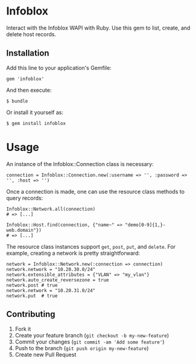 # Infoblox

Interact with the Infoblox WAPI with Ruby.  Use this gem to list, create, and delete host records. 

## Installation

Add this line to your application's Gemfile:

    gem 'infoblox'

And then execute:

    $ bundle

Or install it yourself as:

    $ gem install infoblox

# Usage
An instance of the Infoblox::Connection class is necessary:

    connection = Infoblox::Connection.new(:username => '', :password => '', :host => '')

Once a connection is made, one can use the resource class methods to query records: 

    Infoblox::Network.all(connection)
    # => [...]
   
    Infoblox::Host.find(connection, {"name~" => "demo[0-9]{1,}-web.domain"})
    # => [...]

The resource class instances support `get`, `post`, `put`, and `delete`.  For example, creating a network is pretty straightforward: 
 
    network = Infoblox::Network.new(:connection => connection)
    network.network = "10.20.30.0/24"
    network.extensible_attributes = {"VLAN" => "my_vlan"}
    network.auto_create_reversezone = true
    network.post # true
    network.network = "10.20.31.0/24"
    network.put  # true

## Contributing

1. Fork it
2. Create your feature branch (`git checkout -b my-new-feature`)
3. Commit your changes (`git commit -am 'Add some feature'`)
4. Push to the branch (`git push origin my-new-feature`)
5. Create new Pull Request

